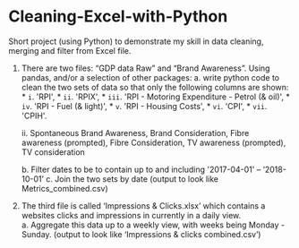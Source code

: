 # Cleaning-Excel-with-Python
Short project (using Python) to demonstrate my skill in data cleaning, merging and filter from Excel file. 

1.	 There are two files: “GDP data Raw” and “Brand Awareness”. Using pandas, and/or a selection of other packages: 
       a.	write python code to clean the two sets of data so that only the following columns are shown:
               * `i`.	 'RPI', 
               * `ii`.	 'RPIX', 
               * `iii`.	 'RPI - Motoring Expenditure - Petrol (& oil)',
               * `iv`.	 'RPI - Fuel (& light)',
               * `v`.	 'RPI - Housing Costs',
               * `vi`.	 'CPI', 
               * `vii`.	'CPIH'. 

       ii.	Spontaneous Brand Awareness, Brand Consideration, Fibre awareness (prompted), Fibre Consideration, TV awareness (prompted), TV consideration 


       b.	Filter dates to be to contain up to and including '2017-04-01' – ‘2018-10-01’ 
       c.	Join the two sets by date (output to look like Metrics_combined.csv)

2.	 The third file is called ‘Impressions & Clicks.xlsx’ which contains a websites clicks and impressions in currently in a daily view.  
       a.	Aggregate this data up to a weekly view, with weeks being Monday - Sunday. (output to look like ‘Impressions & clicks combined.csv’)

